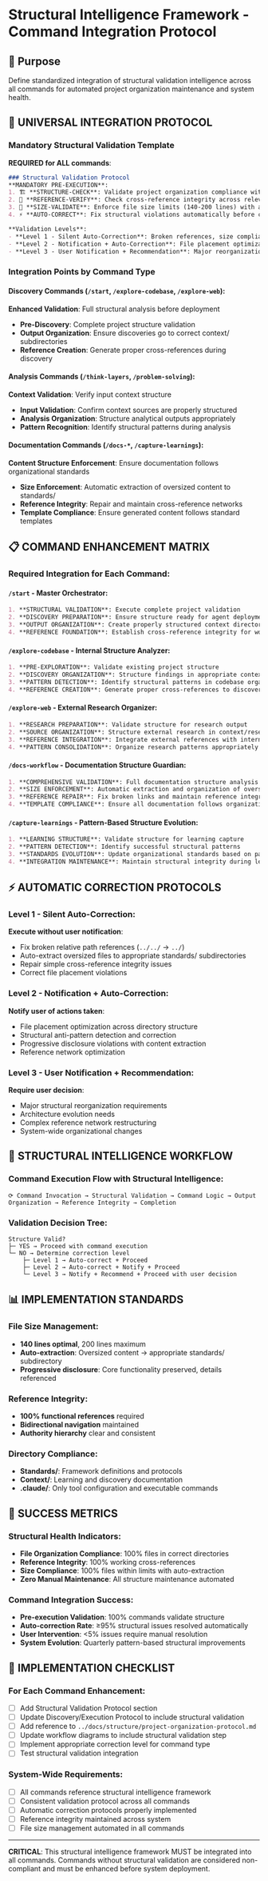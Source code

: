 # Structural Intelligence Framework - Command Integration Protocol

## 🎯 Purpose
Define standardized integration of structural validation intelligence across all commands for automated project organization maintenance and system health.

## 🔧 UNIVERSAL INTEGRATION PROTOCOL

### Mandatory Structural Validation Template
**REQUIRED for ALL commands**:
```markdown
### Structural Validation Protocol
**MANDATORY PRE-EXECUTION**:
1. 🏗️ **STRUCTURE-CHECK**: Validate project organization compliance with `../docs/structure/project-organization-protocol.md`
2. 🔗 **REFERENCE-VERIFY**: Check cross-reference integrity across relevant system files
3. 📏 **SIZE-VALIDATE**: Enforce file size limits (140-200 lines) with automatic extraction
4. ⚡ **AUTO-CORRECT**: Fix structural violations automatically before command execution

**Validation Levels**:
- **Level 1 - Silent Auto-Correction**: Broken references, size compliance, path corrections
- **Level 2 - Notification + Auto-Correction**: File placement optimization, anti-pattern detection  
- **Level 3 - User Notification + Recommendation**: Major reorganization needs, architecture evolution
```

### Integration Points by Command Type

#### Discovery Commands (`/start`, `/explore-codebase`, `/explore-web`):
**Enhanced Validation**: Full structural analysis before deployment
- **Pre-Discovery**: Complete project structure validation
- **Output Organization**: Ensure discoveries go to correct context/ subdirectories
- **Reference Creation**: Generate proper cross-references during discovery

#### Analysis Commands (`/think-layers`, `/problem-solving`):
**Context Validation**: Verify input context structure
- **Input Validation**: Confirm context sources are properly structured
- **Analysis Organization**: Structure analytical outputs appropriately
- **Pattern Recognition**: Identify structural patterns during analysis

#### Documentation Commands (`/docs-*`, `/capture-learnings`):
**Content Structure Enforcement**: Ensure documentation follows organizational standards
- **Size Enforcement**: Automatic extraction of oversized content to standards/
- **Reference Integrity**: Repair and maintain cross-reference networks
- **Template Compliance**: Ensure generated content follows standard templates

## 📋 COMMAND ENHANCEMENT MATRIX

### Required Integration for Each Command:

#### `/start` - Master Orchestrator:
```markdown
1. **STRUCTURAL VALIDATION**: Execute complete project validation
2. **DISCOVERY PREPARATION**: Ensure structure ready for agent deployment  
3. **OUTPUT ORGANIZATION**: Create properly structured context directories
4. **REFERENCE FOUNDATION**: Establish cross-reference integrity for workflow
```

#### `/explore-codebase` - Internal Structure Analyzer:
```markdown
1. **PRE-EXPLORATION**: Validate existing project structure
2. **DISCOVERY ORGANIZATION**: Structure findings in appropriate context/ subdirectories
3. **PATTERN DETECTION**: Identify structural patterns in codebase organization
4. **REFERENCE CREATION**: Generate proper cross-references to discoveries
```

#### `/explore-web` - External Research Organizer:
```markdown
1. **RESEARCH PREPARATION**: Validate structure for research output  
2. **SOURCE ORGANIZATION**: Structure external research in context/research/
3. **REFERENCE INTEGRATION**: Integrate external references with internal structure
4. **PATTERN CONSOLIDATION**: Organize research patterns appropriately
```

#### `/docs-workflow` - Documentation Structure Guardian:
```markdown
1. **COMPREHENSIVE VALIDATION**: Full documentation structure analysis
2. **SIZE ENFORCEMENT**: Automatic extraction and organization of oversized content
3. **REFERENCE REPAIR**: Fix broken links and maintain reference integrity
4. **TEMPLATE COMPLIANCE**: Ensure all documentation follows organizational standards
```

#### `/capture-learnings` - Pattern-Based Structure Evolution:
```markdown
1. **LEARNING STRUCTURE**: Validate structure for learning capture
2. **PATTERN DETECTION**: Identify successful structural patterns
3. **STANDARDS EVOLUTION**: Update organizational standards based on patterns
4. **INTEGRATION MAINTENANCE**: Maintain structural integrity during learning capture
```

## ⚡ AUTOMATIC CORRECTION PROTOCOLS

### Level 1 - Silent Auto-Correction:
**Execute without user notification**:
- Fix broken relative path references (`../../` → `../`)
- Auto-extract oversized files to appropriate standards/ subdirectories
- Repair simple cross-reference integrity issues
- Correct file placement violations

### Level 2 - Notification + Auto-Correction:
**Notify user of actions taken**:
- File placement optimization across directory structure
- Structural anti-pattern detection and correction
- Progressive disclosure violations with content extraction
- Reference network optimization

### Level 3 - User Notification + Recommendation:
**Require user decision**:
- Major structural reorganization requirements
- Architecture evolution needs
- Complex reference network restructuring
- System-wide organizational changes

## 🔄 STRUCTURAL INTELLIGENCE WORKFLOW

### Command Execution Flow with Structural Intelligence:
```
⟳ Command Invocation → Structural Validation → Command Logic → Output Organization → Reference Integrity → Completion
```

### Validation Decision Tree:
```
Structure Valid?
├─ YES → Proceed with command execution
└─ NO → Determine correction level
    ├─ Level 1 → Auto-correct + Proceed
    ├─ Level 2 → Auto-correct + Notify + Proceed  
    └─ Level 3 → Notify + Recommend + Proceed with user decision
```

## 📊 IMPLEMENTATION STANDARDS

### File Size Management:
- **140 lines optimal**, 200 lines maximum
- **Auto-extraction**: Oversized content → appropriate standards/ subdirectory
- **Progressive disclosure**: Core functionality preserved, details referenced

### Reference Integrity:
- **100% functional references** required
- **Bidirectional navigation** maintained
- **Authority hierarchy** clear and consistent

### Directory Compliance:
- **Standards/**: Framework definitions and protocols
- **Context/**: Learning and discovery documentation  
- **.claude/**: Only tool configuration and executable commands

## 🎯 SUCCESS METRICS

### Structural Health Indicators:
- **File Organization Compliance**: 100% files in correct directories
- **Reference Integrity**: 100% working cross-references
- **Size Compliance**: 100% files within limits with auto-extraction
- **Zero Manual Maintenance**: All structure maintenance automated

### Command Integration Success:
- **Pre-execution Validation**: 100% commands validate structure
- **Auto-correction Rate**: ≥95% structural issues resolved automatically
- **User Intervention**: <5% issues require manual resolution
- **System Evolution**: Quarterly pattern-based structural improvements

## 🔧 IMPLEMENTATION CHECKLIST

### For Each Command Enhancement:
- [ ] Add Structural Validation Protocol section
- [ ] Update Discovery/Execution Protocol to include structural validation
- [ ] Add reference to `../docs/structure/project-organization-protocol.md`
- [ ] Update workflow diagrams to include structural validation step
- [ ] Implement appropriate correction level for command type
- [ ] Test structural validation integration

### System-Wide Requirements:
- [ ] All commands reference structural intelligence framework
- [ ] Consistent validation protocol across all commands  
- [ ] Automatic correction protocols properly implemented
- [ ] Reference integrity maintained across system
- [ ] File size management automated in all commands

---

**CRITICAL**: This structural intelligence framework MUST be integrated into all commands. Commands without structural validation are considered non-compliant and must be enhanced before system deployment.